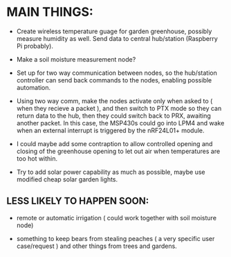 
MAIN THINGS:
===========

  * Create wireless temperature guage for garden greenhouse, possibly measure humidity as well. Send data to central hub/station (Raspberry Pi probably).

  * Make a soil moisture measurement node?

  * Set up for two way communication between nodes, so the hub/station controller can send back commands to the nodes, enabling possible automation. 

  * Using two way comm, make the nodes activate only when asked to ( when they recieve a packet ), and then switch to PTX mode so they can return data to the hub, then they could switch back to PRX, awaiting another packet. In this case, the MSP430s could go into LPM4 and wake when an external interrupt is triggered by the nRF24L01+ module.

  * I could maybe add some contraption to allow controlled opening and closing of the greenhouse opening to let out air when temperatures are too hot within. 

  * Try to add solar power capability as much as possible, maybe use modified cheap solar garden lights. 


LESS LIKELY TO HAPPEN SOON:
--------------------------
	
  - remote or automatic irrigation ( could work together with soil moisture node)

  - something to keep bears from stealing peaches ( a very specific user case/request ) and other things from trees and gardens.
